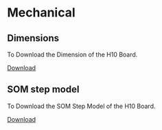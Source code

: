 # Mechanical

## Dimensions

To Download the Dimension of the H10 Board.

[Download](https://www.acmesystems.it/www/doc_h10/H10Mechanical.pdf)

## SOM step model

To Download the SOM Step Model of the H10 Board.

[Download](https://www.acmesystems.it/www/doc_h10/H10.step)

